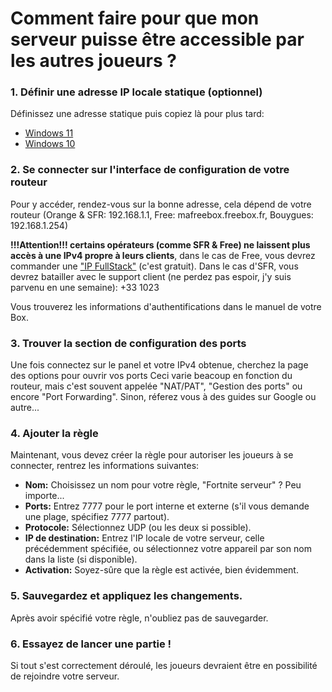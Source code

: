 # Comment faire pour que mon serveur puisse être accessible par les autres joueurs ?

### 1. Définir une adresse IP locale statique (optionnel)

Définissez une adresse statique puis copiez là pour plus tard:

- [Windows 11](https://pureinfotech.com/set-static-ip-address-windows-11/)
- [Windows 10](https://pureinfotech.com/set-static-ip-address-windows-10/)


### 2. Se connecter sur l'interface de configuration de votre routeur

Pour y accéder, rendez-vous sur la bonne adresse, cela dépend de votre routeur (Orange & SFR: 192.168.1.1, Free: mafreebox.freebox.fr, Bouygues: 192.168.1.254)

**!!!Attention!!! certains opérateurs (comme SFR & Free) ne laissent plus accès à une IPv4 propre à leurs clients**, dans le cas de Free, vous devrez commander une ["IP FullStack"](https://subscribe.free.fr/login/) (c'est gratuit). Dans le cas d'SFR, vous devrez batailler avec le support client (ne perdez pas espoir, j'y suis parvenu en une semaine): +33 1023

Vous trouverez les informations d'authentifications dans le manuel de votre Box.

### 3. Trouver la section de configuration des ports

Une fois connectez sur le panel et votre IPv4 obtenue, cherchez la page des options pour ouvrir vos ports
Ceci varie beacoup en fonction du routeur, mais c'est souvent appelée "NAT/PAT", "Gestion des ports" ou encore "Port Forwarding".
Sinon, réferez vous à des guides sur Google ou autre... 

### 4. Ajouter la règle

Maintenant, vous devez créer la règle pour autoriser les joueurs à se connecter, rentrez les informations suivantes:

- **Nom:** Choisissez un nom pour votre règle, "Fortnite serveur" ? Peu importe...
- **Ports:** Entrez 7777 pour le port interne et externe (s'il vous demande une plage, spécifiez 7777 partout).
- **Protocole:** Sélectionnez UDP (ou les deux si possible).
- **IP de destination:** Entrez l'IP locale de votre serveur, celle précédemment spécifiée, ou sélectionnez votre appareil par son nom dans la liste (si disponible).
- **Activation:** Soyez-sûre que la règle est activée, bien évidemment.

### 5. Sauvegardez et appliquez les changements.

Après avoir spécifié votre règle, n'oubliez pas de sauvegarder.

### 6. Essayez de lancer une partie !

Si tout s'est correctement déroulé, les joueurs devraient être en possibilité de rejoindre votre serveur.